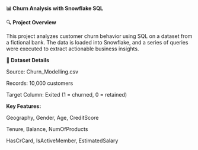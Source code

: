 **📊 Churn Analysis with Snowflake SQL**

🔍 **Project Overview**

This project analyzes customer churn behavior using SQL on a dataset from a fictional bank. The data is loaded into Snowflake, and a series of queries were executed to extract actionable business insights.

**🧾 Dataset Details**

Source: Churn_Modelling.csv

Records: 10,000 customers

Target Column: Exited (1 = churned, 0 = retained)

**Key Features:**

Geography, Gender, Age, CreditScore

Tenure, Balance, NumOfProducts

HasCrCard, IsActiveMember, EstimatedSalary

